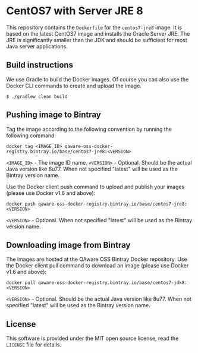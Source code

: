 # CentOS7 with Server JRE 8

This repository contains the `Dockerfile` for the `centos7-jre8` image. It is
based on the latest CentOS7 image and installs the Oracle Server JRE. The JRE
is significantly smaller than the JDK and should be sufficient for most Java
server applications.

## Build instructions

We use Gradle to build the Docker images. Of course you can also use the Docker
CLI commands to create and upload the image.
```shell
$ ./gradlew clean build
```

## Pushing image to Bintray

Tag the image according to the following convention by running the following command:
```shell
docker tag <IMAGE_ID> qaware-oss-docker-registry.bintray.io/base/centos7-jre8:<VERSION>
```
`<IMAGE_ID>` - The image ID name.
`<VERSION>` - Optional. Should be the actual Java version like 8u77. When not specified
"latest" will be used as the Bintray version name.

Use the Docker client push command to upload and publish your images (please use
Docker v1.6 and above):
```shell
docker push qaware-oss-docker-registry.bintray.io/base/centos7-jre8:<VERSION>
```
`<VERSION>` - Optional. When not specified "latest" will be used as the Bintray version name.

## Downloading image from Bintray

The images are hosted at the QAware OSS Bintray Docker repository. Use the Docker
client pull command to download an image (please use Docker v1.6 and above):
```shell
docker pull qaware-oss-docker-registry.bintray.io/base/centos7-jdk8:<VERSION>
```
`<VERSION>` - Optional. Should be the actual Java version like 8u77. When not specified
"latest" will be used as the Bintray version name.


## License

This software is provided under the MIT open source license, read the `LICENSE`
file for details.
